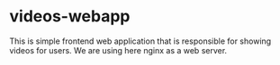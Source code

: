 # videos-webapp
This is simple frontend web application that is responsible for showing videos for users.
We are using here nginx as a web server.